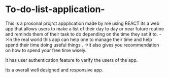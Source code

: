# To-do-list-application-

This is a prosonal projrct appplication made by me using REACT its a web app that allows users to make a list of their day to day or near future routine and reminds them of their task to do depending on the time they set it to.
->In the real world this app can help one to manage their time and help spend their time doing useful things .
->It also gives you recommendation on how to spend your free time wisely.

It has user authentication feature to varify the users of the app.

Its a overall well designed and responsive app.
